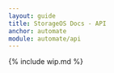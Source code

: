 ```yaml
---
layout: guide
title: StorageOS Docs - API
anchor: automate
module: automate/api
---
```


{% include wip.md %}
